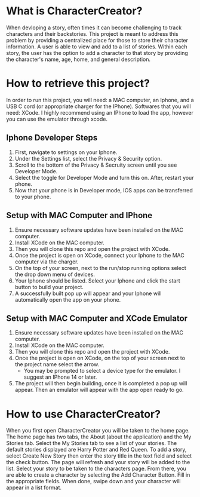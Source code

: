 # What is CharacterCreator?
When devloping a story, often times it can become challenging to track characters and their backstories. This project is meant to address this problem by providing a centralized place for those to store their character information. A user is able to view and add to a list of stories. Within each story, the user has the option to add a character to that story by providing the character's name, age, home, and general description. 

# How to retrieve this project? 
In order to run this project, you will need: a MAC computer, an Iphone, and a USB C cord (or appropriate charger for the IPhone). 
Softwares that you will need: XCode. 
I highly recommend using an IPhone to load the app, however you can use the emulator through xcode. 

## Iphone Developer Steps
1. First, navigate to settings on your Iphone.
2. Under the Settings list, select the Privacy & Security option. 
3. Scroll to the bottom of the Privacy & Secruity screen until you see Developer Mode. 
4. Select the toggle for Developer Mode and turn this on. After, restart your phone.
5. Now that your phone is in Developer mode, IOS apps can be transferred to your phone.

## Setup with MAC Computer and IPhone
1. Ensure necessary software updates have been installed on the MAC computer.
2. Install XCode on the MAC computer.
3. Then you will clone this repo and open the project with XCode.
4. Once the project is open on XCode, connect your Iphone to the MAC computer via the charger.
5. On the top of your screen, next to the run/stop running options select the drop down menu of devices.
6. Your Iphone should be listed. Select your Iphone and click the start button to build your project.
7. A successfully built pop up will appear and your Iphone will automatically open the app on your phone.

## Setup with MAC Computer and XCode Emulator  
1. Ensure necessary software updates have been installed on the MAC computer.
2. Install XCode on the MAC computer.
3. Then you will clone this repo and open the project with XCode.
4. Once the project is open on XCode, on the top of your screen next to the project name select the arrow.
     * You may be prompted to select a device type for the emulator. I suggest an IPhone 14 or later.
5. The project will then begin building, once it is completed a pop up will appear. Then an emulator will appear with the app open ready to go.

# How to use CharacterCreator?
When you first open CharacterCreator you will be taken to the home page. The home page has two tabs, the About (about the application) and the My Stories tab. Select the My Stories tab to see a list of your stories. The default stories displayed are Harry Potter and Red Queen. To add a story, select Create New Story then enter the story title in the text field and select the check button. The page will refresh and your story will be added to the list. Select your story to be taken to the characters page. From there, you are able to create a character by selecting the Add Character Button. Fill in the appropriate fields. When done, swipe down and your character will appear in a list format. 
